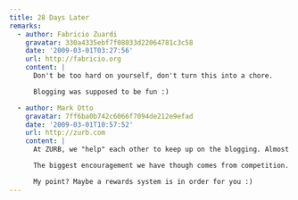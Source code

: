 ```yaml
---
title: 28 Days Later
remarks:
  - author: Fabricio Zuardi
    gravatar: 330a4335ebf7f08033d22064781c3c58
    date: '2009-03-01T03:27:56'
    url: http://fabricio.org
    content: |
      Don't be too hard on yourself, don't turn this into a chore.

      Blogging was supposed to be fun :)

  - author: Mark Otto
    gravatar: 7ff6ba0b742c6066f7094de212e9efad
    date: '2009-03-01T10:57:52'
    url: http://zurb.com
    content: |
      At ZURB, we "help" each other to keep up on the blogging. Almost all of us blog in some capacity -- it's a nice way to keep everyone up on their written and communication skills, as well as learn from and educate others.

      The biggest encouragement we have though comes from competition. We run a little contest in the office: The ZURBlog Cup Race. It's been going strong for 8 months now. Every 3 months, we reset, as if it were another race. Points are awarded for each entry, comment, and view (on a scale). It's lots of fun :D.

      My point? Maybe a rewards system is in order for you :)
---
```

